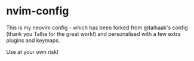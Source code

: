 # nvim-config

This is my neovim config - which has been forked from @talhaak's config (thank you Talha for the great work!) and personalised with a few extra plugins and keymaps.

Use at your own risk!
